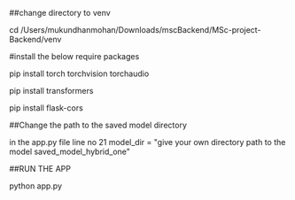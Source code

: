 ##change directory to venv

cd /Users/mukundhanmohan/Downloads/mscBackend/MSc-project-Backend/venv

#install the below require packages

pip install torch torchvision torchaudio

pip install transformers

pip install flask-cors

##Change the path to the saved model directory

in the app.py file line no 21 model_dir = "give your own directory path to the model saved_model_hybrid_one"

##RUN THE APP

python app.py
